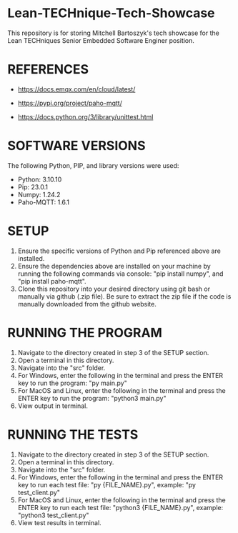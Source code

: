 # Lean-TECHnique-Tech-Showcase
This repository is for storing Mitchell Bartoszyk's tech showcase for the Lean TECHniques Senior Embedded Software Enginer position.

# REFERENCES

- https://docs.emqx.com/en/cloud/latest/

- https://pypi.org/project/paho-mqtt/

- https://docs.python.org/3/library/unittest.html

# SOFTWARE VERSIONS
The following Python, PIP, and library versions were used:
- Python: 3.10.10
- Pip: 23.0.1
- Numpy: 1.24.2
- Paho-MQTT: 1.6.1

# SETUP
1. Ensure the specific versions of Python and Pip referenced above are installed.
2. Ensure the dependencies above are installed on your machine by running the following commands via console: "pip install numpy", and "pip install paho-mqtt".
3. Clone this repository into your desired directory using git bash or manually via github (.zip file). Be sure to extract the zip file if the code is manually downloaded from the github website.

# RUNNING THE PROGRAM
1. Navigate to the directory created in step 3 of the SETUP section.
2. Open a terminal in this directory.
3. Navigate into the "src" folder.
4. For Windows, enter the following in the terminal and press the ENTER key to run the program: "py main.py"
5. For MacOS and Linux, enter the following in the terminal and press the ENTER key to run the program: "python3 main.py"
6. View output in terminal. 

# RUNNING THE TESTS
1. Navigate to the directory created in step 3 of the SETUP section.
2. Open a terminal in this directory.
3. Navigate into the "src" folder.
4. For Windows, enter the following in the terminal and press the ENTER key to run each test file: "py {FILE_NAME}.py", example: "py test_client.py"
5. For MacOS and Linux, enter the following in the terminal and press the ENTER key to run each test file: "python3 {FILE_NAME}.py", example: "python3 test_client.py"
6. View test results in terminal. 



